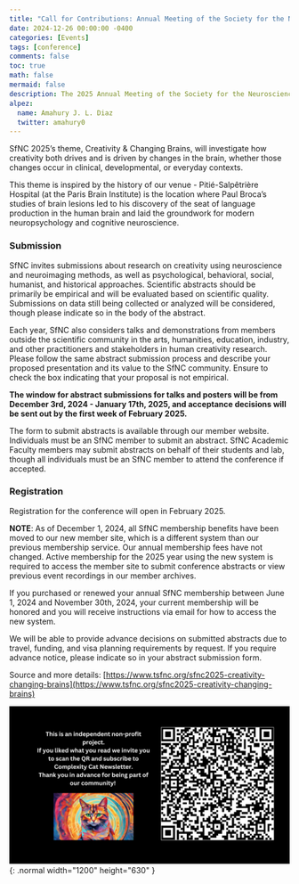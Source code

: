 ```yaml
---
title: "Call for Contributions: Annual Meeting of the Society for the Neuroscience of Creativity - Creativity and Changing Brains"
date: 2024-12-26 00:00:00 -0400
categories: [Events]
tags: [conference]
comments: false
toc: true
math: false
mermaid: false
description: The 2025 Annual Meeting of the Society for the Neuroscience of Creativity will take place in Paris, France on May 22-23, 2025 at the Paris Brain Institute (ICM). 
alpez:
  name: Amahury J. L. Diaz
  twitter: amahury0
---
```

SfNC 2025’s theme, Creativity & Changing Brains, will investigate how creativity both drives and is driven by changes in the brain, whether those changes occur in clinical, developmental, or everyday contexts. 

This theme is inspired by the history of our venue - Pitié-Salpêtrière Hospital (at the Paris Brain Institute) is the location where Paul Broca’s studies of brain lesions led to his discovery of the seat of language production in the human brain and laid the groundwork for modern neuropsychology and cognitive neuroscience. 

### Submission
SfNC invites submissions about research on creativity using neuroscience and neuroimaging methods, as well as psychological, behavioral, social, humanist, and historical approaches. Scientific abstracts should be primarily be empirical and will be evaluated based on scientific quality. Submissions on data still being collected or analyzed will be considered, though please indicate so in the body of the abstract. 

Each year, SfNC also considers talks and demonstrations from members outside the scientific community in the arts, humanities, education, industry, and other practitioners and stakeholders in human creativity research. Please follow the same abstract submission process and describe your proposed presentation and its value to the SfNC community. Ensure to check the box indicating that your proposal is not empirical. 

**The window for abstract submissions for talks and posters will be from December 3rd, 2024 - January 17th, 2025, and acceptance decisions will be sent out by the first week of February 2025.**

The form to submit abstracts is available through our member website. Individuals must be an SfNC member to submit an abstract. SfNC Academic Faculty members may submit abstracts on behalf of their students and lab, though all individuals must be an SfNC member to attend the conference if accepted.

### Registration
Registration for the conference will open in February 2025. 

**NOTE**: As of December 1, 2024, all SfNC membership benefits have been moved to our new member site, which is a different system than our previous membership service. Our annual membership fees have not changed. Active membership for the 2025 year using the new system is required to access the member site to submit conference abstracts or view previous event recordings in our member archives. 

If you purchased or renewed your annual SfNC membership between June 1, 2024 and November 30th, 2024, your current membership will be honored and you will receive instructions via email for how to access the new system. 

We will be able to provide advance decisions on submitted abstracts due to travel, funding, and visa planning requirements by request. If you require advance notice, please indicate so in your abstract submission form. 

Source and more details: [https://www.tsfnc.org/sfnc2025-creativity-changing-brains](https://www.tsfnc.org/sfnc2025-creativity-changing-brains) 

![Desktop View](/assets/img/fix/complexity-cat-newsletter.png){: .normal width="1200" height="630" }

